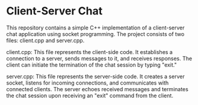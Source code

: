 # Client-Server Chat
This repository contains a simple C++ implementation of a client-server chat application using socket programming. The project consists of two files: client.cpp and server.cpp.

client.cpp: This file represents the client-side code. It establishes a connection to a server, sends messages to it, and receives responses. The client can initiate the termination of the chat session by typing "exit."

server.cpp: This file represents the server-side code. It creates a server socket, listens for incoming connections, and communicates with connected clients. The server echoes received messages and terminates the chat session upon receiving an "exit" command from the client.